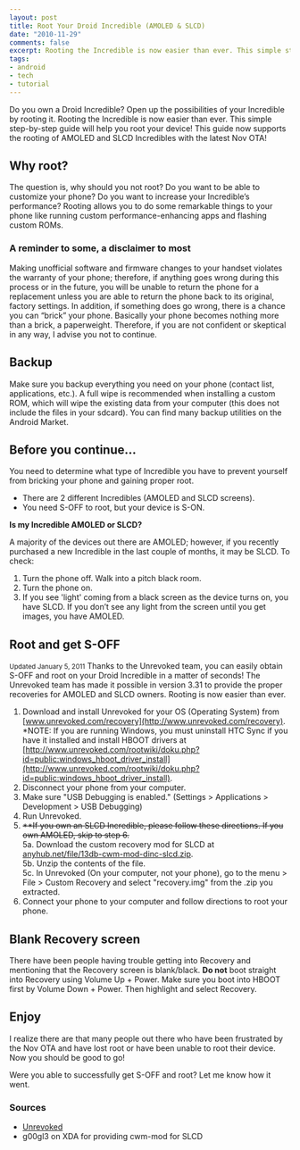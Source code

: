 ```yaml
---
layout: post
title: Root Your Droid Incredible (AMOLED & SLCD)
date: "2010-11-29"
comments: false
excerpt: Rooting the Incredible is now easier than ever. This simple step-by-step guide will help you root your device! This guide now supports the rooting of AMOLED and SLCD Incredibles with the latest Nov OTA!
tags:
- android
- tech
- tutorial
---
```


Do you own a Droid Incredible? Open up the possibilities of your Incredible by rooting it. Rooting the Incredible is now easier than ever. This simple step-by-step guide will help you root your device! This guide now supports the rooting of AMOLED and SLCD Incredibles with the latest Nov OTA!

## Why root?

The question is, why should you not root? Do you want to be able to customize your phone? Do you want to increase your Incredible’s performance? Rooting allows you to do some remarkable things to your phone like running custom performance-enhancing apps and flashing custom ROMs.

### A reminder to some, a disclaimer to most

Making unofficial software and firmware changes to your handset violates the warranty of your phone; therefore, if anything goes wrong during this process or in the future, you will be unable to return the phone for a replacement unless you are able to return the phone back to its original, factory settings. In addition, if something does go wrong, there is a chance you can “brick” your phone. Basically your phone becomes nothing more than a brick, a paperweight. Therefore, if you are not confident or skeptical in any way, I advise you not to continue.

## Backup

Make sure you backup everything you need on your phone (contact list, applications, etc.). A full wipe is recommended when installing a custom ROM, which will wipe the existing data from your computer (this does not include the files in your sdcard). You can find many backup utilities on the Android Market.

## Before you continue...

You need to determine what type of Incredible you have to prevent yourself from bricking your phone and gaining proper root.

* There are 2 different Incredibles (AMOLED and SLCD screens).
* You need S-OFF to root, but your device is S-ON.

**Is my Incredible AMOLED or SLCD?**

A majority of the devices out there are AMOLED; however, if you recently purchased a new Incredible in the last couple of months, it may be SLCD. To check:

1.  Turn the phone off. Walk into a pitch black room.
2.  Turn the phone on.
3.  If you see 'light' coming from a black screen as the device turns on, you have SLCD. If you don’t see any light from the screen until you get images, you have AMOLED.

## Root and get S-OFF

<small>Updated January 5, 2011</small> Thanks to the Unrevoked team, you can easily obtain S-OFF and root on your Droid Incredible in a matter of seconds! The Unrevoked team has made it possible in version 3.31 to provide the proper recoveries for AMOLED and SLCD owners. Rooting is now easier than ever.

1.  Download and install Unrevoked for your OS (Operating System) from [www.unrevoked.com/recovery](http://www.unrevoked.com/recovery). \*NOTE: If you are running Windows, you must uninstall HTC Sync if you have it installed and install HBOOT drivers at [http://www.unrevoked.com/rootwiki/doku.php?id=public:windows_hboot_driver_install](http://www.unrevoked.com/rootwiki/doku.php?id=public:windows_hboot_driver_install).
2.  Disconnect your phone from your computer.
3.  Make sure "USB Debugging is enabled." (Settings &gt; Applications &gt; Development &gt; USB Debugging)
4.  Run Unrevoked.
5.  <span style="text-decoration: line-through;">**If you own an SLCD Incredible, please follow these directions. If you own AMOLED, skip to step 6.</span>  
5a. Download the custom recovery mod for SLCD at [anyhub.net/file/13db-cwm-mod-dinc-slcd.zip](http://anyhub.net/file/13db-cwm-mod-dinc-slcd.zip).  
5b. Unzip the contents of the file.  
5c. In Unrevoked (On your computer, not your phone), go to the menu &gt; File &gt; Custom Recovery and select "recovery.img" from the .zip you extracted.
6.  Connect your phone to your computer and follow directions to root your phone.

## Blank Recovery screen

There have been people having trouble getting into Recovery and mentioning that the Recovery screen is blank/black. **Do not** boot straight into Recovery using Volume Up + Power. Make sure you boot into HBOOT first by Volume Down + Power. Then highlight and select Recovery.

## Enjoy

I realize there are that many people out there who have been frustrated by the Nov OTA and have lost root or have been unable to root their device. Now you should be good to go!

Were you able to successfully get S-OFF and root? Let me know how it went.

### Sources

* [Unrevoked](http://www.unrevoked.com)
* g00gl3 on XDA for providing cwm-mod for SLCD
